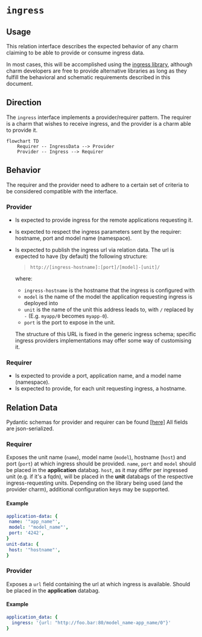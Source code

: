 # `ingress`

## Usage

This relation interface describes the expected behavior of any charm claiming to be able to provide or consume ingress data.

In most cases, this will be accomplished using the [ingress library](https://github.com/canonical/traefik-k8s-operator/blob/main/lib/charms/traefik_k8s/v1/ingress.py), although charm developers are free to provide alternative libraries as long as they fulfill the behavioral and schematic requirements described in this document.

## Direction
The `ingress` interface implements a provider/requirer pattern.
The requirer is a charm that wishes to receive ingress, and the provider is a charm able to provide it.

```mermaid
flowchart TD
    Requirer -- IngressData --> Provider
    Provider -- Ingress --> Requirer
```

## Behavior

The requirer and the provider need to adhere to a certain set of criteria to be considered compatible with the interface.

### Provider

- Is expected to provide ingress for the remote applications requesting it.
- Is expected to respect the ingress parameters sent by the requirer: hostname, port and model name (namespace).
- Is expected to publish the ingress url via relation data.
  The url is expected to have (by default) the following structure:

    > `http://[ingress-hostname]:[port]/[model]-[unit]/`
    
  where: 
  - `ingress-hostname` is the hostname that the ingress is configured with
  - `model` is the name of the model the application requesting ingress is deployed into
  - `unit` is the name of the unit this address leads to, with `/` replaced by `-` (E.g. `myapp/0` becomes `myapp-0`).
  - `port` is the port to expose in the unit.
    
  The structure of this URL is fixed in the generic ingress schema; specific ingress providers implementations may offer some way of customising it.    

### Requirer

- Is expected to provide a port, application name, and a model name (namespace). 
- Is expected to provide, for each unit requesting ingress, a hostname.  

## Relation Data

Pydantic schemas for provider and requirer can be found [\[here\]](./schema.py)
All fields are json-serialized.

### Requirer

Exposes the unit name (`name`), model name (`model`), hostname (`host`) and port (`port`) at which ingress should be provided. 
`name`, `port` and `model` should be placed in the **application** databag. `host`, as it may differ per ingressed unit (e.g. if it's a fqdn), will be placed in the **unit** databags of the respective ingress-requesting units.
Depending on the library being used (and the provider charm), additional configuration keys may be supported. 

#### Example
```yaml
application-data: {
 name: '"app_name"',
 model: '"model_name"',
 port: '4242',
}
unit-data: {
 host: '"hostname"',
}
```

### Provider

Exposes a `url` field containing the url at which ingress is available. Should be placed in the **application** databag.

#### Example

```yaml
application_data: {
  ingress: '{url: "http://foo.bar:80/model_name-app_name/0"}'
}
```

